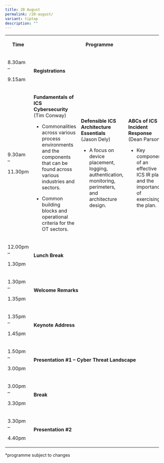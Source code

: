```yaml
---
title: 20 August
permalink: /20-august/
variant: tiptap
description: ""
---
```

<table>
<tbody>
<tr>
<th rowspan="1" colspan="1">
<p>Time</p>
</th>
<th rowspan="1" colspan="3">
<p>Programme</p>
</th>
</tr>
<tr>
<td rowspan="1" colspan="1">
<p>8.30am –</p>
<p>9.15am</p>
</td>
<td rowspan="1" colspan="3">
<p><strong>Registrations</strong>
</p>
</td>
</tr>
<tr>
<td rowspan="1" colspan="1">
<p>9.30am –</p>
<p>11.30pm</p>
</td>
<td rowspan="1" colspan="1">
<p><strong>Fundamentals of ICS Cybersecurity </strong>
<br>(Tim Conway)
<br>
</p>
<ul data-tight="true" class="tight">
<li>
<p>Commonalities across various process environments and the components that
can be found across various industries and sectors.</p>
</li>
<li>
<p>Common building blocks and operational criteria for the OT sectors.</p>
</li>
</ul>
</td>
<td rowspan="1" colspan="1">
<p><strong>Defensible ICS Architecture Essentials </strong>
<br>(Jason Dely)
<br>
</p>
<ul data-tight="true" class="tight">
<li>
<p>A focus on device placement, logging, authentication, monitoring, perimeters,
and architecture design.</p>
</li>
</ul>
</td>
<td rowspan="1" colspan="1">
<p><strong>ABCs of ICS Incident Response </strong>
<br>(Dean Parsons)
<br>
</p>
<ul data-tight="true" class="tight">
<li>
<p>Key components of an effective ICS IR plan and the importance of exercising
the plan.</p>
</li>
</ul>
</td>
</tr>
<tr>
<td rowspan="1" colspan="1">
<p>12.00pm –</p>
<p>1.30pm</p>
</td>
<td rowspan="1" colspan="2">
<p><strong>Lunch Break</strong>
</p>
</td>
<td rowspan="1" colspan="1">
<p></p>
</td>
</tr>
<tr>
<td rowspan="1" colspan="1">
<p>1.30pm –</p>
<p>1.35pm</p>
</td>
<td rowspan="1" colspan="3">
<p><strong>Welcome Remarks</strong>
</p>
</td>
</tr>
<tr>
<td rowspan="1" colspan="1">
<p>1.35pm –</p>
<p>1.45pm</p>
</td>
<td rowspan="1" colspan="3">
<p><strong>Keynote Address</strong>
</p>
</td>
</tr>
<tr>
<td rowspan="1" colspan="1">
<p>1.50pm –</p>
<p>3.00pm</p>
</td>
<td rowspan="1" colspan="3">
<p><strong>Presentation #1 – Cyber Threat Landscape</strong>
</p>
</td>
</tr>
<tr>
<td rowspan="1" colspan="1">
<p>3.00pm –</p>
<p>3.30pm</p>
</td>
<td rowspan="1" colspan="3">
<p><strong>Break</strong>
</p>
</td>
</tr>
<tr>
<td rowspan="1" colspan="1">
<p>3.30pm –</p>
<p>4.40pm</p>
</td>
<td rowspan="1" colspan="1">
<p><strong>Presentation #2</strong>
</p>
</td>
<td rowspan="1" colspan="1">
<p></p>
</td>
<td rowspan="1" colspan="1">
<p></p>
</td>
</tr>
</tbody>
</table>
<p>*programme subject to changes</p>